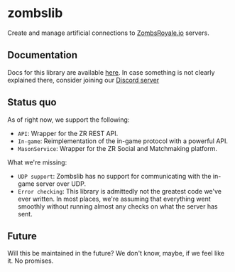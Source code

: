 # zombslib

Create and manage artificial connections to [ZombsRoyale.io](https://zombsroyale.io/) servers.

## Documentation

Docs for this library are available [here](https://zombsroyale.wiki/zombslib/home/). In case something is not clearly explained there, consider joining our [Discord server](https://discord.gg/E5QWPx6TrX)

## Status quo

As of right now, we support the following:

-   `API`: Wrapper for the ZR REST API.
-   `In-game`: Reimplementation of the in-game protocol with a powerful API.
-   `MasonService`: Wrapper for the ZR Social and Matchmaking platform.

What we're missing:

-   `UDP support`: Zombslib has no support for communicating with the in-game server over UDP.
-   `Error checking`: This library is admittedly not the greatest code we've ever written. In most places, we're assuming that everything went smoothly without running almost any checks on what the server has sent.

## Future

Will this be maintained in the future? We don't know, maybe, if we feel like it. No promises.
